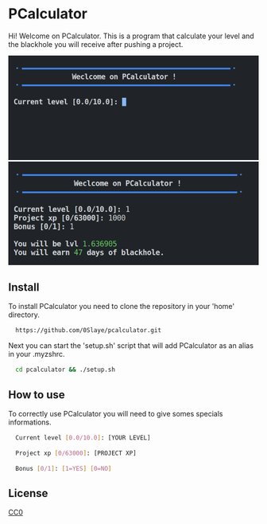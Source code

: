 # PCalculator

Hi! Welcome on PCalculator. This is a program that calculate your level and the blackhole you will receive after pushing a project.

![Screenshot](assets/header.png)
![Screenshot](assets/use.png)

## Install

To install PCalculator you need to clone the repository in your 'home' directory.

```bash
  https://github.com/0Slaye/pcalculator.git
```
Next you can start the 'setup.sh' script that will add PCalculator as an alias in your .myzshrc.
```bash
  cd pcalculator && ./setup.sh
```

## How to use

To correctly use PCalculator you will need to give somes specials informations.
```bash
  Current level [0.0/10.0]: [YOUR LEVEL]
```
```bash
  Project xp [0/63000]: [PROJECT XP]
```
```bash
  Bonus [0/1]: [1=YES] [0=NO]
```

## License

[CC0](https://choosealicense.com/licenses/cc0/)
